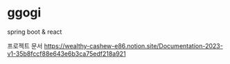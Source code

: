 # ggogi
spring boot &amp; react

프로젝트 문서
https://wealthy-cashew-e86.notion.site/Documentation-2023-v1-35b8fccf88e643e6b3ca75edf218a921 
